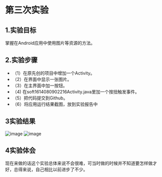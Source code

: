 # 第三次实验
## 1.实验目标
掌握在Android应用中使用图片等资源的方法。
## 2.实验步骤
* （1）在原先创的项目中增加一个Activity。
* （2）在界面中显示一张图片。
* （3）在主界面中加一按钮。
* （4) 在soft1614080902216Activity.java里加一个按扭触发事件。
* （5）把代码提交到Github。
* （6）将应用运行结果截图，放到实验报告中
## 3实验结果
![image](https://github.com/SummerMotion/android-labs-2018/blob/master/soft1614080902216/%E5%AE%9E%E9%AA%8C3%E7%BB%93%E6%9E%9C1.jpg)
![image](https://github.com/SummerMotion/android-labs-2018/blob/master/soft1614080902216/%E5%AE%9E%E9%AA%8C3%E7%BB%93%E6%9E%9C2.png)
## 4实验体会
现在来做的话这个实验总体来说不会很难，可当时做的时候并不知道要怎样做才好，总得来说，自己相比以前进步了不少。
